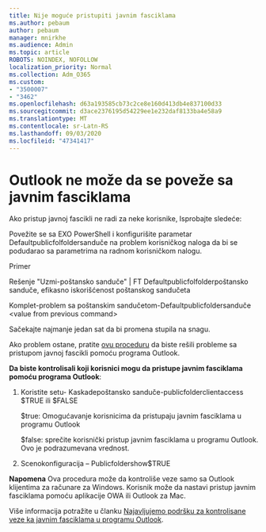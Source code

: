 ```yaml
---
title: Nije moguće pristupiti javnim fasciklama
ms.author: pebaum
author: pebaum
manager: mnirkhe
ms.audience: Admin
ms.topic: article
ROBOTS: NOINDEX, NOFOLLOW
localization_priority: Normal
ms.collection: Adm_O365
ms.custom:
- "3500007"
- "3462"
ms.openlocfilehash: d63a193585cb73c2ce8e160d413db4e837100d33
ms.sourcegitcommit: d3ace2376195d54229ee1e232daf8133ba4e58a9
ms.translationtype: MT
ms.contentlocale: sr-Latn-RS
ms.lasthandoff: 09/03/2020
ms.locfileid: "47341417"
---
```

# <a name="outlook-cannot-connect-to-public-folders"></a>Outlook ne može da se poveže sa javnim fasciklama

Ako pristup javnoj fascikli ne radi za neke korisnike, Isprobajte sledeće:

Povežite se sa EXO PowerShell i konfigurišite parametar Defaultpublicfolfoldersanduče na problem korisničkog naloga da bi se podudarao sa parametrima na radnom korisničkom nalogu.

Primer

Rešenje "Uzmi-poštansko sanduče" | FT Defaultpublicfolfolderpoštansko sanduče, efikasno iskorišćenost poštanskog sandučeta

Komplet-problem sa poštanskim sandučetom-Defaultpublicfoldersanduče \<value from previous command>

Sačekajte najmanje jedan sat da bi promena stupila na snagu.

Ako problem ostane, pratite [ovu proceduru](https://aka.ms/pfcte) da biste rešili probleme sa pristupom javnoj fascikli pomoću programa Outlook.
 
**Da biste kontrolisali koji korisnici mogu da pristupe javnim fasciklama pomoću programa Outlook**:

1.  Koristite setu- <mailboxname> Kaskadepoštansko sanduče-publicfolderclientaccess $TRUE ili $FALSE  
      
    $true: Omogućavanje korisnicima da pristupaju javnim fasciklama u programu Outlook  
      
    $false: sprečite korisnički pristup javnim fasciklama u programu Outlook. Ovo je podrazumevana vrednost.  
        
2.  Scenokonfiguracija – Publicfoldershow$TRUE   
      
**Napomena** Ova procedura može da kontroliše veze samo sa Outlook klijentima za računare za Windows. Korisnik može da nastavi pristup javnim fasciklama pomoću aplikacije OWA ili Outlook za Mac.
 
Više informacija potražite u članku [Najavljujemo podršku za kontrolisane veze ka javnim fasciklama u programu Outlook](https://aka.ms/controlpf).